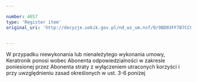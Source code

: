 ```yaml
---

number: 4657
type: 'Register item'
original_uri: 'http://decyzje.uokik.gov.pl/nd_wz_um.nsf/0/9BD03FF7B7CCFD53C1257B71003D8E17?OpenDocument'


---
```


W przypadku niewykonania lub nienależytego wykonania umowy, Keratronik ponosi wobec Abonenta odpowiedzialności w zakresie poniesionej przez Abonenta straty z wyłączeniem utraconych korzyści i przy uwzględnieniu zasad określonych w ust. 3-6 poniżej
